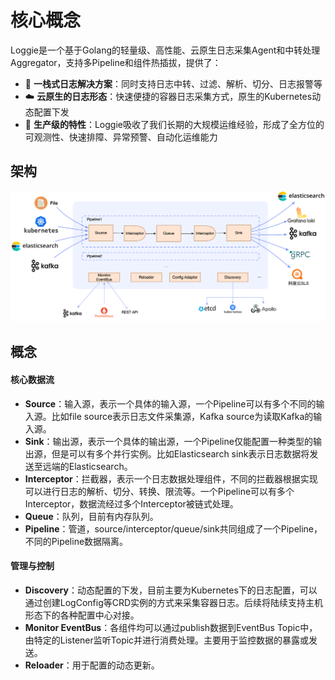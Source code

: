 # 核心概念

Loggie是一个基于Golang的轻量级、高性能、云原生日志采集Agent和中转处理Aggregator，支持多Pipeline和组件热插拔，提供了：

- :hammer:  **一栈式日志解决方案**：同时支持日志中转、过滤、解析、切分、日志报警等
- :cloud: **云原生的日志形态**：快速便捷的容器日志采集方式，原生的Kubernetes动态配置下发
- :key: **生产级的特性**：Loggie吸收了我们长期的大规模运维经验，形成了全方位的可观测性、快速排障、异常预警、自动化运维能力

## 架构

![](../imgs/loggie-arch.png)


## 概念
#### 核心数据流

- **Source**：输入源，表示一个具体的输入源，一个Pipeline可以有多个不同的输入源。比如file source表示日志文件采集源，Kafka source为读取Kafka的输入源。
- **Sink**：输出源，表示一个具体的输出源，一个Pipeline仅能配置一种类型的输出源，但是可以有多个并行实例。比如Elasticsearch sink表示日志数据将发送至远端的Elasticsearch。
- **Interceptor**：拦截器，表示一个日志数据处理组件，不同的拦截器根据实现可以进行日志的解析、切分、转换、限流等。一个Pipeline可以有多个Interceptor，数据流经过多个Interceptor被链式处理。
- **Queue**：队列，目前有内存队列。
- **Pipeline**：管道，source/interceptor/queue/sink共同组成了一个Pipeline，不同的Pipeline数据隔离。


#### 管理与控制

- **Discovery**：动态配置的下发，目前主要为Kubernetes下的日志配置，可以通过创建LogConfig等CRD实例的方式来采集容器日志。后续将陆续支持主机形态下的各种配置中心对接。  
- **Monitor EventBus**：各组件均可以通过publish数据到EventBus Topic中，由特定的Listener监听Topic并进行消费处理。主要用于监控数据的暴露或发送。  
- **Reloader**：用于配置的动态更新。



